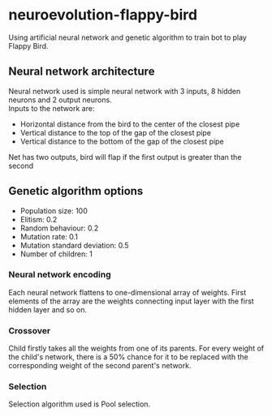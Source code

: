 # neuroevolution-flappy-bird
Using artificial neural network and genetic algorithm to train bot to play Flappy Bird.

## Neural network architecture

Neural network used is simple neural network with 3 inputs, 8 hidden neurons and 2 output neurons.<br/>
Inputs to the network are:
  * Horizontal distance from the bird to the center of the closest pipe
  * Vertical distance to the top of the gap of the closest pipe
  * Vertical distance to the bottom of the gap of the closest pipe
  
Net has two outputs, bird will flap if the first output is greater than the second

## Genetic algorithm options

 * Population size: 100
 * Elitism: 0.2
 * Random behaviour: 0.2
 * Mutation rate: 0.1
 * Mutation standard deviation: 0.5
 * Number of children: 1
 
### Neural network encoding

Each neural network flattens to one-dimensional array of weights. First elements of the array are the weights connecting input layer with the first hidden layer and so on.

### Crossover

Child firstly takes all the weights from one of its parents. For every weight of the child's network, there is a 50% chance for it to be replaced with the corresponding weight of the second parent's network.

### Selection

Selection algorithm used is Pool selection.
